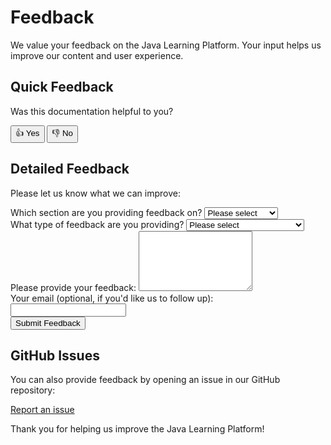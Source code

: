 # Feedback

We value your feedback on the Java Learning Platform. Your input helps us improve our content and user experience.

## Quick Feedback

Was this documentation helpful to you?

<div class="feedback-buttons">
  <button class="feedback-button" data-value="yes">👍 Yes</button>
  <button class="feedback-button" data-value="no">👎 No</button>
</div>

## Detailed Feedback

Please let us know what we can improve:

<form id="feedback-form">
  <div class="form-group">
    <label>Which section are you providing feedback on?</label>
    <select name="section" required>
      <option value="">Please select</option>
      <option value="java-core">Java Core</option>
      <option value="spring-boot">Spring Boot</option>
      <option value="microservices">Microservices</option>
      <option value="kubernetes">Kubernetes</option>
      <option value="design-patterns">Design Patterns</option>
      <option value="general">Overall Platform</option>
    </select>
  </div>
  
  <div class="form-group">
    <label>What type of feedback are you providing?</label>
    <select name="feedback-type" required>
      <option value="">Please select</option>
      <option value="error">Technical error or correction</option>
      <option value="suggestion">Suggestion for improvement</option>
      <option value="missing">Missing content</option>
      <option value="praise">Positive feedback</option>
      <option value="question">Question</option>
      <option value="other">Other</option>
    </select>
  </div>
  
  <div class="form-group">
    <label>Please provide your feedback:</label>
    <textarea name="feedback-content" rows="6" required></textarea>
  </div>
  
  <div class="form-group">
    <label>Your email (optional, if you'd like us to follow up):</label>
    <input type="email" name="email">
  </div>
  
  <div class="form-group">
    <button type="submit" class="submit-button">Submit Feedback</button>
  </div>
</form>

## GitHub Issues

You can also provide feedback by opening an issue in our GitHub repository:

<a href="https://github.com/yourusername/java-learning/issues/new" class="github-issue-link">
  <i class="fa fa-github"></i> Report an issue
</a>

Thank you for helping us improve the Java Learning Platform! 